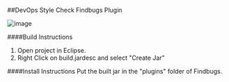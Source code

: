 ##DevOps Style Check Findbugs Plugin

![image](https://cloud.githubusercontent.com/assets/6819944/6455893/53944e68-c128-11e4-9634-b1afee9e1019.png)


####Build Instructions
1. Open project in Eclipse.
2. Right Click on build.jardesc and select "Create Jar"

####Install Instructions
Put the built jar in the "plugins" folder of Findbugs.  
